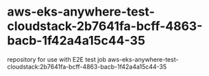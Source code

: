 # aws-eks-anywhere-test-cloudstack-2b7641fa-bcff-4863-bacb-1f42a4a15c44-35
repository for use with E2E test job aws-eks-anywhere-test-cloudstack:2b7641fa-bcff-4863-bacb-1f42a4a15c44-35
